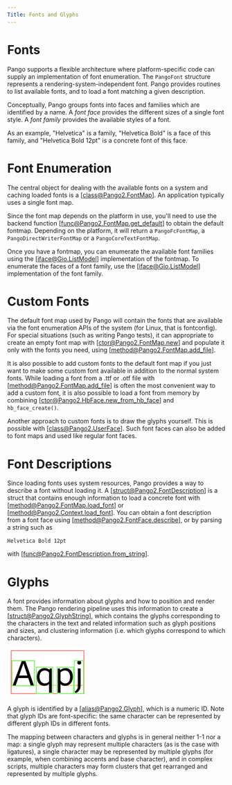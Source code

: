 ```yaml
---
Title: Fonts and Glyphs
---
```


# Fonts

Pango supports a flexible architecture where platform-specific code can supply
an implementation of font enumeration. The `PangoFont` structure represents a
rendering-system-independent font. Pango provides routines to list available
fonts, and to load a font matching a given description.

Conceptually, Pango groups fonts into faces and families which are identified
by a name. A *font face* provides the different sizes of a single font style.
A *font family* provides the available styles of a font.

As an example, "Helvetica" is a family, "Helvetica Bold" is a face of this
family, and "Helvetica Bold 12pt" is a concrete font of this face.

# Font Enumeration

The central object for dealing with the available fonts on a system and caching
loaded fonts is a [class@Pango2.FontMap]. An application typically uses a single
font map.

Since the font map depends on the platform in use, you'll need to use the backend
function [func@Pango2.FontMap.get_default] to obtain the default fontmap. Depending
on the platform, it will return a `PangoFcFontMap`, a `PangoDirectWriterFontMap`
or a `PangoCoreTextFontMap`.

Once you have a fontmap, you can enumerate the available font families using
the [iface@Gio.ListModel] implementation of the fontmap. To enumerate the faces
of a font family, use the [iface@Gio.ListModel] implementation of the font family.

# Custom Fonts

The default font map used by Pango will contain the fonts that are available
via the font enumeration APIs of the system (for Linux, that is fontconfig).
For special situations (such as writing Pango tests), it can appropriate
to create an empty font map with [ctor@Pango2.FontMap.new] and populate it
only with the fonts you need, using [method@Pango2.FontMap.add_file].

It is also possible to add custom fonts to the default font map if you
just want to make some custom font available in addition to the normal
system fonts. While loading a font from a .ttf or .otf file with
[method@Pango2.FontMap.add_file] is often the most convenient way to add
a custom font, it is also possible to load a font from memory by combining
[ctor@Pango2.HbFace.new_from_hb_face] and `hb_face_create()`.

Another approach to custom fonts is to draw the glyphs yourself. This
is possible with [class@Pango2.UserFace]. Such font faces can also be
added to font maps and used like regular font faces.

# Font Descriptions

Since loading fonts uses system resources, Pango provides a way to describe
a font without loading it. A [struct@Pango2.FontDescription] is a struct that
contains enough information to load a concrete font with
[method@Pango2.FontMap.load_font] or [method@Pango2.Context.load_font]. You can
obtain a font description from a font face using [method@Pango2.FontFace.describe],
or by parsing a string such as

    Helvetica Bold 12pt

with [func@Pango2.FontDescription.from_string].

# Glyphs

A font provides information about glyphs and how to position and render them.
The Pango rendering pipeline uses this information to create a
[struct@Pango2.GlyphString], which contains the glyphs corresponding to the
characters in the text and related information such as glyph positions and sizes,
and clustering information (i.e. which glyphs correspond to which characters).

![A glyph string](rects3.png)

A glyph is identified by a [alias@Pango2.Glyph], which is a numeric ID. Note that
glyph IDs are font-specific: the same character can be represented by different
glyph IDs in different fonts.

The mapping between characters and glyphs is in general neither 1-1 nor a map:
a single glyph may represent multiple characters (as is the case with ligatures),
a single character may be represented by multiple glyphs (for example, when
combining accents and base character), and in complex scripts, multiple characters
may form clusters that get rearranged and represented by multiple glyphs.
